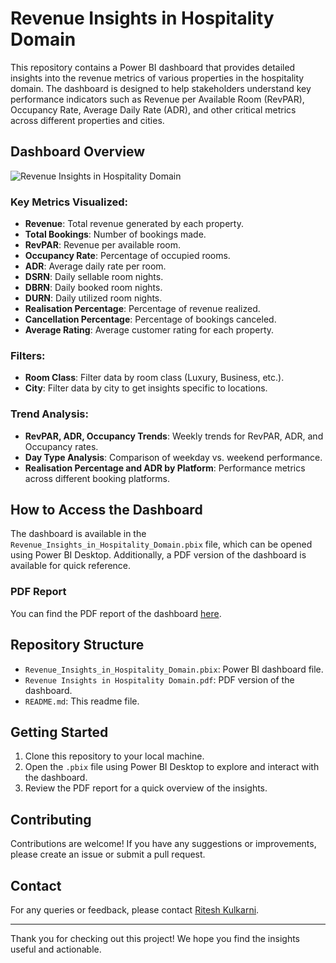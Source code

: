 # Revenue Insights in Hospitality Domain

This repository contains a Power BI dashboard that provides detailed insights into the revenue metrics of various properties in the hospitality domain. The dashboard is designed to help stakeholders understand key performance indicators such as Revenue per Available Room (RevPAR), Occupancy Rate, Average Daily Rate (ADR), and other critical metrics across different properties and cities.

## Dashboard Overview

![Revenue Insights in Hospitality Domain](./Revenue_Insights_in_Hospitality_Domain.png)

### Key Metrics Visualized:

- **Revenue**: Total revenue generated by each property.
- **Total Bookings**: Number of bookings made.
- **RevPAR**: Revenue per available room.
- **Occupancy Rate**: Percentage of occupied rooms.
- **ADR**: Average daily rate per room.
- **DSRN**: Daily sellable room nights.
- **DBRN**: Daily booked room nights.
- **DURN**: Daily utilized room nights.
- **Realisation Percentage**: Percentage of revenue realized.
- **Cancellation Percentage**: Percentage of bookings canceled.
- **Average Rating**: Average customer rating for each property.

### Filters:

- **Room Class**: Filter data by room class (Luxury, Business, etc.).
- **City**: Filter data by city to get insights specific to locations.

### Trend Analysis:

- **RevPAR, ADR, Occupancy Trends**: Weekly trends for RevPAR, ADR, and Occupancy rates.
- **Day Type Analysis**: Comparison of weekday vs. weekend performance.
- **Realisation Percentage and ADR by Platform**: Performance metrics across different booking platforms.

## How to Access the Dashboard

The dashboard is available in the `Revenue_Insights_in_Hospitality_Domain.pbix` file, which can be opened using Power BI Desktop. Additionally, a PDF version of the dashboard is available for quick reference.

### PDF Report

You can find the PDF report of the dashboard [here](./Revenue%20Insights%20in%20Hospitality%20Domain.pdf).

## Repository Structure

- `Revenue_Insights_in_Hospitality_Domain.pbix`: Power BI dashboard file.
- `Revenue Insights in Hospitality Domain.pdf`: PDF version of the dashboard.
- `README.md`: This readme file.

## Getting Started

1. Clone this repository to your local machine.
2. Open the `.pbix` file using Power BI Desktop to explore and interact with the dashboard.
3. Review the PDF report for a quick overview of the insights.

## Contributing

Contributions are welcome! If you have any suggestions or improvements, please create an issue or submit a pull request.

## Contact

For any queries or feedback, please contact [Ritesh Kulkarni](mailto:kulkarni578l@gmail.com).

---

Thank you for checking out this project! We hope you find the insights useful and actionable.

